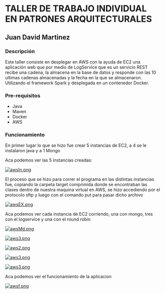 # TALLER DE TRABAJO INDIVIDUAL EN PATRONES ARQUITECTURALES

## Juan David Martinez


### Descripción

Este taller consiste en desplegar en AWS con la ayuda de EC2 una aplicación web que por medio de LogService que es un servicio REST recibe una cadena, la almacena en la base de datos y responde con las 10 ultimas cadenas almacenadas y la fecha en la que se almacenaron. Utilizando el framework Spark y desplegada en un contenedor Docker.


### Pre-requisitos

* Java
* Maven
* Docker
* AWS
  
### Funcionamiento

En primer lugar lo que se hizo fue crear 5 instancias de EC2, a 4 se le instalaron java y a 1 Mongo

Aca podemos ver las 5 instancias creadas:

[![awsIn.png](https://i.postimg.cc/TYhpVdKR/awsIn.png)](https://postimg.cc/1fhmPZ0T)

El proceso que se hizo para correr el programa en las distintas instancias fue, copiando la carpeta target comprimida donde se encontraban las clases dentro de nuestra maquina virtual en AWS, se hizo accediendo por el protocolo sftp y luego con el comando put para pasar dicho archivo

[![awsEX.png](https://i.postimg.cc/MH0HTHHw/awsEX.png)](https://postimg.cc/643tb9Cb)

Aca podemos ver cada instancia de EC2 corriendo, una con mongo, tres con el logservice y una con el round robin

[![awsMd.png](https://i.postimg.cc/nrqZkWfG/awsMd.png)](https://postimg.cc/n9V6V0zX)

[![aws3.png](https://i.postimg.cc/tgzxrrpy/aws3.png)](https://postimg.cc/67yqqf81)

[![aws2.png](https://i.postimg.cc/J0FJNGmk/aws2.png)](https://postimg.cc/q68z0BNJ)

[![aws3.png](https://i.postimg.cc/tgzxrrpy/aws3.png)](https://postimg.cc/67yqqf81)

[![aws3.png](https://i.postimg.cc/tgzxrrpy/aws3.png)](https://postimg.cc/67yqqf81)

Aca podemos ver el funcionamiento de la aplicacion

[![awsf.png](https://i.postimg.cc/9FNwK46R/awsf.png)](https://postimg.cc/Xpdvyv74)

